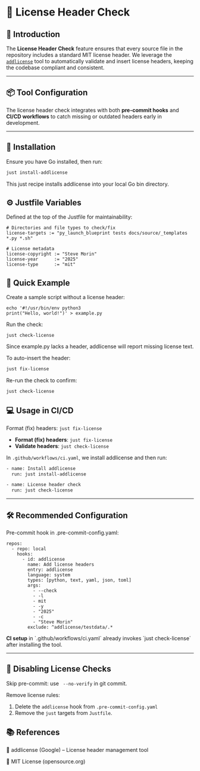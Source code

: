 # 📄 License Header Check

## 🧾 Introduction

The **License Header Check** feature ensures that every source file in the repository includes a standard MIT license header.
We leverage the [`addlicense`](https://github.com/google/addlicense) tool to automatically validate and insert license headers, keeping the codebase compliant and consistent.

---

## 📦 Tool Configuration

The license header check integrates with both **pre-commit hooks** and **CI/CD workflows** to catch missing or outdated headers early in development.

---

## 🧰 Installation

Ensure you have Go installed, then run:

```bash
just install-addlicense
```

This just recipe installs addlicense into your local Go bin directory.

## ⚙️ Justfile Variables
Defined at the top of the Justfile for maintainability:

```
# Directories and file types to check/fix
license-targets := "py_launch_blueprint tests docs/source/_templates *.py *.sh"

# License metadata
license-copyright := "Steve Morin"
license-year      := "2025"
license-type      := "mit"
```

## 🚀 Quick Example
Create a sample script without a license header:
```
echo '#!/usr/bin/env python3
print("Hello, world!")' > example.py
```

Run the check:
```
just check-license
```

Since example.py lacks a header, addlicense will report missing license text.

To auto-insert the header:
```bash
just fix-license
```

Re-run the check to confirm:
```bash
just check-license
```
## 💻 Usage in CI/CD
Format (fix) headers: ```just fix-license```

- **Format (fix) headers**: `just fix-license`
- **Validate headers**: `just check-license`

In ```.github/workflows/ci.yaml```, we install addlicense and then run:

```bash
- name: Install addlicense
  run: just install-addlicense
```

```bash
- name: License header check
  run: just check-license
```

---

## 🛠 Recommended Configuration
Pre-commit hook in .pre-commit-config.yaml:
```
repos:
  - repo: local
    hooks:
      - id: addlicense
        name: Add license headers
        entry: addlicense
        language: system
        types: [python, text, yaml, json, toml]
        args:
          - --check
          - -l
          - mit
          - -y
          - "2025"
          - -c
          - "Steve Morin"
        exclude: ^addlicense/testdata/.*
```

**CI setup** in \`.github/workflows/ci.yaml\` already invokes \`just check-license\` after installing the tool.

---

## 🛑 Disabling License Checks

Skip pre-commit: use ``` --no-verify``` in git commit.

Remove license rules:
1. Delete the ```addlicense``` hook from ```.pre-commit-config.yaml```
2. Remove the ```just``` targets from ```Justfile```.

## 📚 References

📘 addlicense (Google) – License header management tool

📄 MIT License (opensource.org)
